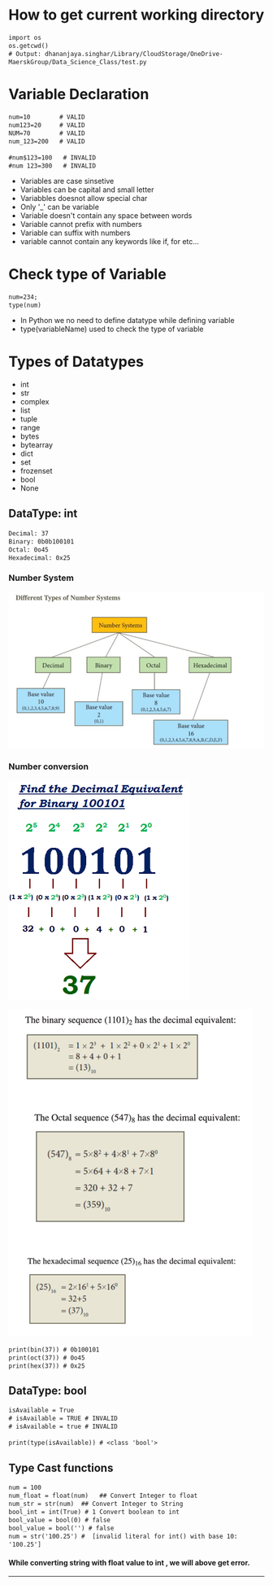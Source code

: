 #  How to get current working directory
~~~
import os
os.getcwd()
# Output: dhananjaya.singhar/Library/CloudStorage/OneDrive-MaerskGroup/Data_Science_Class/test.py
~~~

# Variable Declaration
~~~
num=10        # VALID
num123=20     # VALID
NUM=70        # VALID
num_123=200   # VALID

#num$123=100   # INVALID
#num 123=300   # INVALID
~~~

- Variables are case sinsetive
- Variables can be capital and small letter
- Variabbles doesnot allow special char
- Only '_' can be variable
- Variable doesn't contain any space between words
- Variable cannot prefix with numbers
- Variable can suffix with numbers
- variable cannot contain any keywords like if, for etc...

# Check type of Variable
~~~
num=234;
type(num)
~~~ 

- In Python we no need to define datatype while defining variable
- type(variableName) used to check the type of variable

# Types of Datatypes
- int
- str
- complex
- list
- tuple
- range
- bytes
- bytearray
- dict
- set
- frozenset
- bool
- None

## DataType: int

~~~
Decimal: 37
Binary: 0b0b100101
Octal: 0o45
Hexadecimal: 0x25
~~~

### Number System
![numberSystem.png](numberSystem.png)


### Number conversion

![binaryToDecimalConversion.png](binaryToDecimalConversion.png)

![conversion.png](conversion.png)



~~~
print(bin(37)) # 0b100101
print(oct(37)) # 0o45
print(hex(37)) # 0x25
~~~


## DataType: bool
~~~
isAvailable = True
# isAvailable = TRUE # INVALID
# isAvailable = true # INVALID

print(type(isAvailable)) # <class 'bool'>
~~~

## Type Cast functions
~~~
num = 100
num_float = float(num)   ## Convert Integer to float
num_str = str(num)  ## Convert Integer to String
bool_int = int(True) # 1 Convert boolean to int
bool_value = bool(0) # false
bool_value = bool('') # false
num = str('100.25') #  [invalid literal for int() with base 10: '100.25']
~~~
####  While converting string with float value to int , we will above get error.

---


























